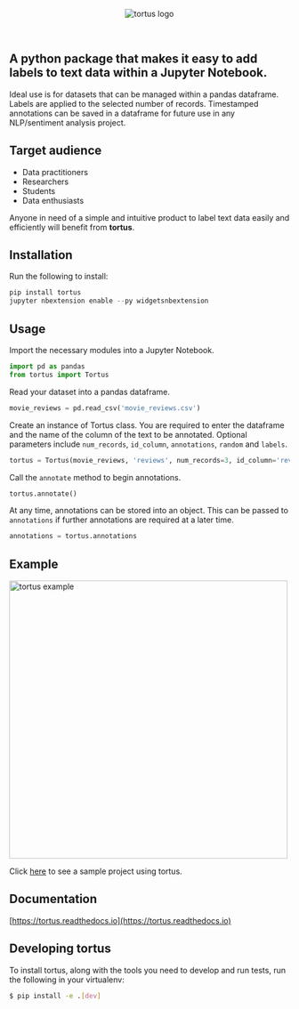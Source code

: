 <p align='center'>
    <img src='https://raw.githubusercontent.com/SiphuLangeni/tortus/master/docs/_static/tortus_logo.svg?sanitize=true' alt='tortus logo' />
</p>
<br>

## A python package that makes it easy to add labels to text data within a Jupyter Notebook.

Ideal use is for datasets that can be managed within a pandas dataframe. Labels are applied to the selected number of records. Timestamped annotations can be saved in a dataframe for future use in any NLP/sentiment analysis project.

## Target audience  
 * Data practitioners
 * Researchers
 * Students
 * Data enthusiasts

Anyone in need of a simple and intuitive product to label text data easily and efficiently will benefit from **tortus**.  


## Installation

Run the following to install:
```python
pip install tortus
jupyter nbextension enable --py widgetsnbextension
```

## Usage
Import the necessary modules into a Jupyter Notebook.  

```python
import pd as pandas
from tortus import Tortus
```  

Read your dataset into a pandas dataframe.  

```python
movie_reviews = pd.read_csv('movie_reviews.csv')
```  

Create an instance of Tortus class. You are required to enter the dataframe and the name 
of the column of the text to be annotated. Optional parameters include ``num_records``, 
``id_column``, ``annotations``, ``random`` and ``labels``.  

```python
tortus = Tortus(movie_reviews, 'reviews', num_records=3, id_column='review_id')
```  

Call the ``annotate`` method to begin annotations.  

```python
tortus.annotate()
```  

At any time, annotations can be stored into an object. This can be passed to ``annotations`` if further
annotations are required at a later time.  

```python
annotations = tortus.annotations
```  

## Example
<img src='https://raw.githubusercontent.com/SiphuLangeni/tortus/master/docs/_static/tortus_example.gif' width='500' alt='tortus example' />  
<br>

Click [here](https://github.com/SiphuLangeni/tortus/tree/master/sample_project) to see a sample project using tortus.  


## Documentation
[https://tortus.readthedocs.io](https://tortus.readthedocs.io)  


## Developing tortus  

To install tortus, along with the tools you need to develop and run tests, run the following in your virtualenv:  

```bash
$ pip install -e .[dev]
``` 

